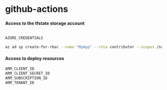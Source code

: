 # github-actions

#### Access to the tfstate storage account
```bash

AZURE_CREDENTIALS

az ad sp create-for-rbac --name "MyApp" --role contributor --scopes /subscriptions/{SubID}/resourceGroups/{ResourceGroup1} /subscriptions/{SubID}/resourceGroups/{ResourceGroup2}
```


#### Access to deploy resources
```bash
ARM_CLIENT_ID
ARM_CLIENT_SECRET_ID
ARM_SUBSCRIPTION_ID
ARM_TENANT_ID
```